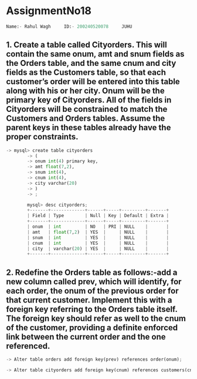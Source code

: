 # AssignmentNo18


```python
Name:- Rahul Wagh     ID:- 200240520078     JUHU
```

## 1. Create a table called Cityorders. This will contain the same onum, amt and snum fields  as  the  Orders  table,  and  the  same  cnum  and  city  fields  as  the  Customers table, so that each customer’s order will be  entered into this table  along  with his or  her  city.  Onum  will  be  the  primary  key  of  Cityorders.  All  of  the  fields  in Cityorders will be constrained to match the Customers and Orders tables. Assume the parent keys in these tables already have the proper constraints.


```python
-> mysql> create table cityorders
        -> (
        -> onum int(4) primary key,
        -> amt float(7,2),
        -> snum int(4),
        -> cnum int(4),
        -> city varchar(20)
        -> )
        -> ;

        mysql> desc cityorders;
        +-------+-------------+------+-----+---------+-------+
        | Field | Type        | Null | Key | Default | Extra |
        +-------+-------------+------+-----+---------+-------+
        | onum  | int         | NO   | PRI | NULL    |       |
        | amt   | float(7,2)  | YES  |     | NULL    |       |
        | snum  | int         | YES  |     | NULL    |       |
        | cnum  | int         | YES  |     | NULL    |       |
        | city  | varchar(20) | YES  |     | NULL    |       |
        +-------+-------------+------+-----+---------+-------+
```

## 2. Redefine the Orders table as follows:-add a new column called prev, which will identify, for each order, the onum of the previous order for that current customer. Implement this with a foreign key referring to the Orders table itself. The foreign key  should  refer  as  well  to  the  cnum  of  the  customer,  providing  a  definite enforced link between the current order and the one referenced.


```python
-> Alter table orders add foreign key(prev) references order(onum);

-> Alter table cityorders add foreign key(cnum) references customers(cnum);

```
